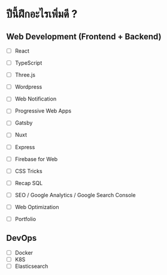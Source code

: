# ปีนี้ฝึกอะไรเพิ่มดี ?

## Web Development (Frontend + Backend)
- [ ] React
- [ ] TypeScript
- [ ] Three.js
- [ ] Wordpress
- [ ] Web Notification
- [ ] Progressive Web Apps
- [ ] Gatsby
- [ ] Nuxt
- [ ] Express
- [ ] Firebase for Web
- [ ] CSS Tricks
- [ ] Recap SQL
- [ ] SEO / Google Analytics / Google Search Console
- [ ] Web Optimization
- [ ] Portfolio


## DevOps
- [ ] Docker
- [ ] K8S
- [ ] Elasticsearch
